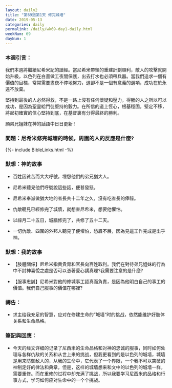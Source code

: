 ```yaml
---
layout: daily2
title: "第69週第1天 修完城墻"
date: 2019-05-13
categories: daily
permalink: /daily/wk69-day1-daily.html
weekNum: 69
dayNum: 1
---
```

### 本週引言：
我們本週將繼續尼希米記的讀經。當尼希米帶領的重建計劃順利，敵人的攻擊就開始升級，以色列在白晝做工夜間保護，出去打水也必須帶兵器。當我們追求一個有價值的目標，常常需要晝夜不停地努力，退卻不是一個有意義的選項，成功在於永遠不放棄。

堅持到最後的人必然得救，不是一路上沒有任何懷疑和壓力，得勝的人之所以可以成功，是因為聖靈給門徒堅持的毅力。在所信的道上恆心，根基穩固，堅定不移，將起初確實的信心堅持到底，在基督裏有分得最終的勝利。

願弟兄姐妹在神的話語中日日更新！

### 問題：尼希米修完城墻的時候，周圍的人的反應是什麼?
 
{%- include BibleLinks.html -%}

### 默想：神的故事
+ 百姓因貧苦而大大呼號，埋怨他們的弟兄猶大人。

+ 尼希米聽見他們呼號說這些話，便甚發怒。

+ 尼希米奉派做猶大地的省長共十二年之久，沒有吃省長的俸祿。

+ 仇敵聽見已經修完了城牆，就想害尼希米，想要他懼怕。

+ 以祿月二十五日，城牆修完了，共修了五十二天。

+ 一切仇敵、四圍的外邦人聽見了便懼怕，愁眉不展，因為見這工作完成是出乎神。

### 默想：我的故事
+ 【肢體關係】尼希米指責貴胄和官長向百姓取利。我們在對待弟兄姐妹的行為中不討神喜悅之處是否可以憑著愛心講真理?我需要注意的是什麼?

+ 【服事忠誠】尼希米對他的修城事工認真而負責，是因為他明白自己的事工的價值。我們自己服事的價值在哪裡?

### 禱告：

+ 求主给我充足的智慧，应对在修建生命的”城墙“时的挑战，依然能维护好肢体关系和生命品格。

### 筆記與回應：

+ 今天的经文详细的记录了尼西米的生命品格和对神的忠诚的服事，同时如何处理与各样仇敌的关系和从世上来的挑战，但我更看到的是以色列的城墙，城墙是用来防御敌人的，从我的生命中，它代表了一个界限，一个我不可以突破的神制定好的律法和典章，但是，这样的城墙想来和文中的以色列的城墙一样，需要重修。而在重修的过程中却充满了挑战，所以我要学习尼西米的品格和行事方式，学习如何应对生命中的一个个挑战。